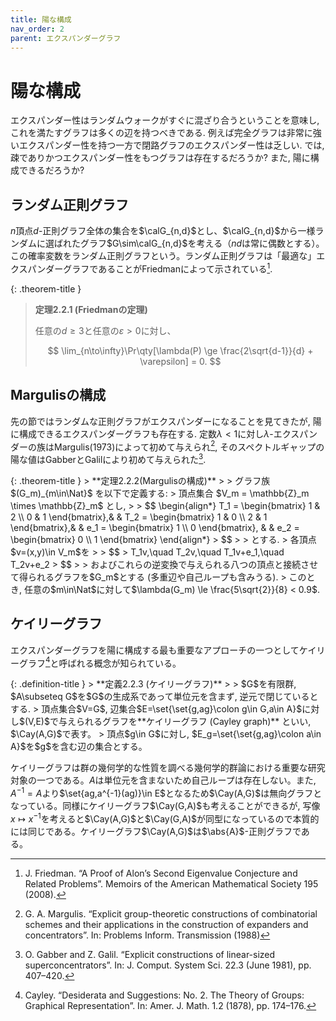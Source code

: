 ```yaml
---
title: 陽な構成
nav_order: 2
parent: エクスパンダーグラフ
---
```


# 陽な構成
エクスパンダー性はランダムウォークがすぐに混ざり合うということを意味し, これを満たすグラフは多くの辺を持つべきである.
例えば完全グラフは非常に強いエクスパンダー性を持つ一方で閉路グラフのエクスパンダー性は乏しい.
では, 疎でありかつエクスパンダー性をもつグラフは存在するだろうか?
また, 陽に構成できるだろうか?

## ランダム正則グラフ

$n$頂点$d$-正則グラフ全体の集合を$\calG_{n,d}$とし、$\calG_{n,d}$から一様ランダムに選ばれたグラフ$G\sim\calG_{n,d}$を考える（$nd$は常に偶数とする）。この確率変数をランダム正則グラフという。ランダム正則グラフは「最適な」エクスパンダーグラフであることがFriedmanによって示されている[^Fre08].

[^Fre08]: J. Friedman. “A Proof of Alon’s Second Eigenvalue Conjecture and Related Problems”. Memoirs of the American Mathematical Society 195 (2008).

{: .theorem-title }
> **定理2.2.1 (Friedmanの定理)**
>
> 任意の$d\ge 3$と任意の$\varepsilon > 0$に対し、
>
> $$
> \lim_{n\to\infty}\Pr\qty[\lambda(P) \ge \frac{2\sqrt{d-1}}{d} + \varepsilon] = 0.
> $$


## Margulisの構成

先の節ではランダムな正則グラフがエクスパンダーになることを見てきたが, 陽に構成できるエクスパンダーグラフも存在する.
定数$\lambda<1$に対し$\lambda$-エクスパンダーの族はMargulis(1973)によって初めて与えられ[^Mar73],
そのスペクトルギャップの陽な値はGabberとGalilにより初めて与えられた[^GG81].

[^Mar73]: G. A. Margulis. “Explicit group-theoretic constructions of combinatorial schemes and their applications in the construction of expanders and concentrators”. In: Problems Inform. Transmission (1988)

[^GG81]: O. Gabber and Z. Galil. “Explicit constructions of linear-sized superconcentrators”. In: J. Comput. System Sci. 22.3 (June 1981), pp. 407–420.

<div id="thm:Margulis_construction" markdown="1">
{: .theorem-title }
> **定理2.2.2(Margulisの構成)**
>
> グラフ族 $(G_m)_{m\in\Nat}$ を以下で定義する:
> 頂点集合 $V_m = \mathbb{Z}_m \times \mathbb{Z}_m$ とし,
>
> $$
  \begin{align*}
      T_1 = \begin{bmatrix}
          1 & 2 \\
          0 & 1
      \end{bmatrix},& &
      T_2 = \begin{bmatrix}
          1 & 0 \\
          2 & 1
      \end{bmatrix},& &
      e_1 = \begin{bmatrix}
          1 \\
          0
      \end{bmatrix}, & &
      e_2 = \begin{bmatrix}
          0 \\
          1
      \end{bmatrix}
  \end{align*}
> $$
>
> とする.
> 各頂点$v=(x,y)\in V_m$を
> 
> $$
> T_1v,\quad T_2v,\quad T_1v+e_1,\quad T_2v+e_2
> $$
> 
> およびこれらの逆変換で与えられる八つの頂点と接続させて得られるグラフを$G_m$とする (多重辺や自己ループも含みうる).
> このとき, 任意の$m\in\Nat$に対して$\lambda(G_m) \le \frac{5\sqrt{2}}{8} < 0.9$.
</div>

## ケイリーグラフ
エクスパンダーグラフを陽に構成する最も重要なアプローチの一つとしてケイリーグラフ[^Cay78]と呼ばれる概念が知られている。

[^Cay78]: Cayley. “Desiderata and Suggestions: No. 2. The Theory of Groups: Graphical Representation”. In: Amer. J. Math. 1.2 (1878), pp. 174–176.

<div id="def:Cayley_graph" markdown="1">
{: .definition-title }
> **定義2.2.3 (ケイリーグラフ)**
>
> $G$を有限群, $A\subseteq G$を$G$の生成系であって単位元を含まず, 逆元で閉じているとする.
> 頂点集合$V=G$, 辺集合$E=\set{\set{g,ag}\colon g\in G,a\in A}$に対し$(V,E)$で与えられるグラフを**ケイリーグラフ (Cayley graph)** といい, $\Cay(A,G)$で表す。
> 頂点$g\in G$に対し, $E_g=\set{\set{g,ag}\colon a\in A}$を$g$を含む辺の集合とする。
</div>

ケイリーグラフは群の幾何学的な性質を調べる幾何学的群論における重要な研究対象の一つである。$A$は単位元を含まないため自己ループは存在しない。また, $A^{-1}=A$より$\set{ag,a^{-1}(ag)}\in E$となるため$\Cay(A,G)$は無向グラフとなっている。同様にケイリーグラフ$\Cay(G,A)$も考えることができるが, 写像$x\mapsto x^{-1}$を考えると$\Cay(A,G)$と$\Cay(G,A)$が同型になっているので本質的には同じである。ケイリーグラフ$\Cay(A,G)$は$\abs{A}$-正則グラフである。
